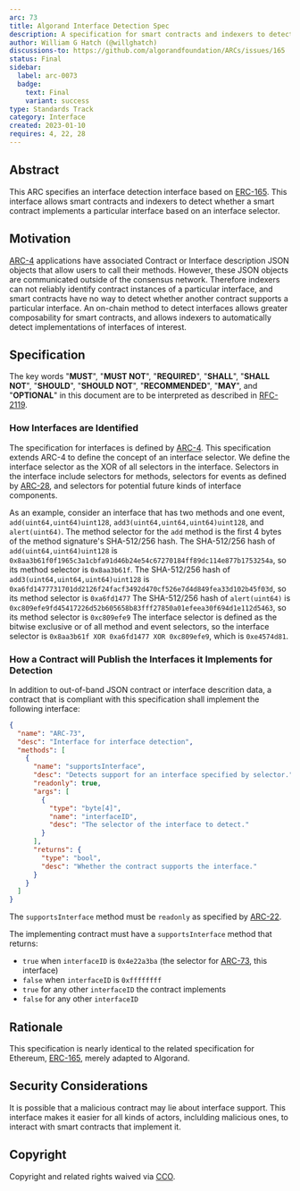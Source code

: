 ```yaml
---
arc: 73
title: Algorand Interface Detection Spec
description: A specification for smart contracts and indexers to detect interfaces of smart contracts.
author: William G Hatch (@willghatch)
discussions-to: https://github.com/algorandfoundation/ARCs/issues/165
status: Final
sidebar:
  label: arc-0073
  badge:
    text: Final
    variant: success
type: Standards Track
category: Interface
created: 2023-01-10
requires: 4, 22, 28
---
```


## Abstract

This ARC specifies an interface detection interface based on <a href="https://eips.ethereum.org/EIPS/eip-165">ERC-165</a>.
This interface allows smart contracts and indexers to detect whether a smart contract implements a particular interface based on an interface selector.

## Motivation

[ARC-4](/standards/arcs/arc-0004) applications have associated Contract or Interface description JSON objects that allow users to call their methods.
However, these JSON objects are communicated outside of the consensus network.
Therefore indexers can not reliably identify contract instances of a particular interface, and smart contracts have no way to detect whether another contract supports a particular interface.
An on-chain method to detect interfaces allows greater composability for smart contracts, and allows indexers to automatically detect implementations of interfaces of interest.

## Specification

The key words "**MUST**", "**MUST NOT**", "**REQUIRED**", "**SHALL**", "**SHALL NOT**", "**SHOULD**", "**SHOULD NOT**", "**RECOMMENDED**", "**MAY**", and "**OPTIONAL**" in this document are to be interpreted as described in <a href="https://www.ietf.org/rfc/rfc2119.txt">RFC-2119</a>.

### How Interfaces are Identified

The specification for interfaces is defined by [ARC-4](/standards/arcs/arc-0004).
This specification extends ARC-4 to define the concept of an interface selector.
We define the interface selector as the XOR of all selectors in the interface.
Selectors in the interface include selectors for methods, selectors for events as defined by [ARC-28](/standards/arcs/arc-0028), and selectors for potential future kinds of interface components.

As an example, consider an interface that has two methods and one event, `add(uint64,uint64)uint128`, `add3(uint64,uint64,uint64)uint128`, and `alert(uint64)`.
The method selector for the `add` method is the first 4 bytes of the method signature's SHA-512/256 hash.
The SHA-512/256 hash of `add(uint64,uint64)uint128` is `0x8aa3b61f0f1965c3a1cbfa91d46b24e54c67270184ff89dc114e877b1753254a`, so its method selector is `0x8aa3b61f`.
The SHA-512/256 hash of `add3(uint64,uint64,uint64)uint128` is `0xa6fd1477731701dd2126f24facf3492d470cf526e7d4d849fea33d102b45f03d`, so its method selector is `0xa6fd1477`
The SHA-512/256 hash of `alert(uint64)` is `0xc809efe9fd45417226d52b605658b83fff27850a01efeea30f694d1e112d5463`, so its method selector is `0xc809efe9`
The interface selector is defined as the bitwise exclusive or of all method and event selectors, so the interface selector is `0x8aa3b61f XOR 0xa6fd1477 XOR 0xc809efe9`, which is `0xe4574d81`.

### How a Contract will Publish the Interfaces it Implements for Detection

In addition to out-of-band JSON contract or interface descrition data, a contract that is compliant with this specification shall implement the following interface:

```json
{
  "name": "ARC-73",
  "desc": "Interface for interface detection",
  "methods": [
    {
      "name": "supportsInterface",
      "desc": "Detects support for an interface specified by selector.",
      "readonly": true,
      "args": [
        {
          "type": "byte[4]",
          "name": "interfaceID",
          "desc": "The selector of the interface to detect."
        }
      ],
      "returns": {
        "type": "bool",
        "desc": "Whether the contract supports the interface."
      }
    }
  ]
}
```

The `supportsInterface` method must be `readonly` as specified by [ARC-22](/standards/arcs/arc-0022).

The implementing contract must have a `supportsInterface` method that returns:

- `true` when `interfaceID` is `0x4e22a3ba` (the selector for [ARC-73](/standards/arcs/arc-0073), this interface)
- `false` when `interfaceID` is `0xffffffff`
- `true` for any other `interfaceID` the contract implements
- `false` for any other `interfaceID`

## Rationale

This specification is nearly identical to the related specification for Ethereum, <a href="https://eips.ethereum.org/EIPS/eip-165">ERC-165</a>, merely adapted to Algorand.

## Security Considerations

It is possible that a malicious contract may lie about interface support.
This interface makes it easier for all kinds of actors, inclulding malicious ones, to interact with smart contracts that implement it.

## Copyright

Copyright and related rights waived via <a href="https://creativecommons.org/publicdomain/zero/1.0/">CCO</a>.
